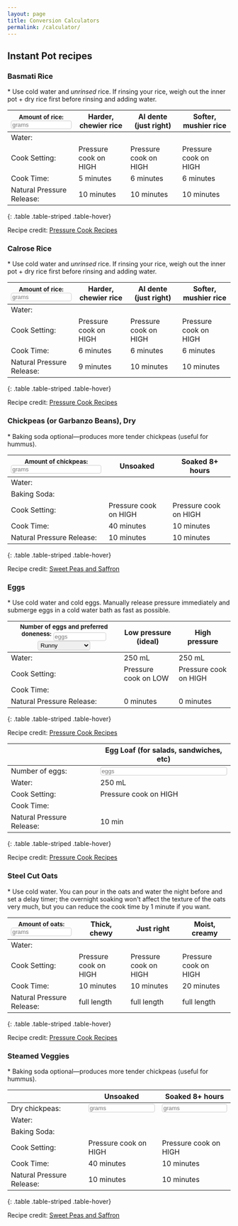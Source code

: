 ```yaml
---
layout: page
title: Conversion Calculators
permalink: /calculator/
---
```

<style>
input[type=text], input[type=number], select {
  width: 100%;
  padding: 1px 2px;
  <!-- margin: 2px 0; -->
  display: inline-block;
  border: 1px solid #ccc;
  border-radius: 4px;
  box-sizing: border-box;
}
</style>

## Instant Pot recipes

### Basmati Rice

\* Use cold water and *unrinsed* rice. If rinsing your rice, weigh out the inner pot + dry rice first before rinsing and adding water.

| <sup>Amount of rice:</sup> <input id="inputBasmati" type="number" placeholder="grams" oninput="BasmatiCalc(this.value)" onchange="BasmatiCalc(this.value)"> | Harder, chewier rice | Al dente (just right) | Softer, mushier rice |
|--|----------------------|-----------------------|----------------------|
| Water: | <span id="outputBasmatiHard"></span> | <span id="outputBasmatiMed"></span> | <span id="outputBasmatiSoft"></span> |
| Cook Setting: | Pressure cook on HIGH | Pressure cook on HIGH | Pressure cook on HIGH |
| Cook Time: | 5 minutes | 6 minutes | 6 minutes |
| Natural Pressure Release: | 10 minutes | 10 minutes | 10 minutes |
{: .table .table-striped .table-hover}

<script>
function BasmatiCalc(valNum) {
  document.getElementById("outputBasmatiHard").innerHTML = Math.round(valNum * 250 / 210) + " mL";
  document.getElementById("outputBasmatiMed").innerHTML = Math.round(valNum * 250 / 210) + " mL";
  document.getElementById("outputBasmatiSoft").innerHTML = Math.round(valNum * 312.5 / 210) + " mL";
}
</script>

Recipe credit: [Pressure Cook Recipes](https://www.pressurecookrecipes.com/instant-pot-basmati-rice/#exp)

### Calrose Rice

\* Use cold water and *unrinsed* rice. If rinsing your rice, weigh out the inner pot + dry rice first before rinsing and adding water.

| <sup>Amount of rice:</sup> <input id="inputCalrose" type="number" placeholder="grams" oninput="CalroseCalc(this.value)" onchange="CalroseCalc(this.value)"> | Harder, chewier rice | Al dente (just right) | Softer, mushier rice |
|--|----------------------|-----------------------|----------------------|
| Water: | <span id="outputWaterHard"></span> | <span id="outputWaterMed"></span> | <span id="outputWaterSoft"></span> |
| Cook Setting: | Pressure cook on HIGH | Pressure cook on HIGH | Pressure cook on HIGH |
| Cook Time: | 6 minutes | 6 minutes | 6 minutes |
| Natural Pressure Release: | 9 minutes | 10 minutes | 10 minutes |
{: .table .table-striped .table-hover}

<script>
function CalroseCalc(valNum) {
  document.getElementById("outputWaterHard").innerHTML = Math.round(valNum * 250 / 235) + " mL";
  document.getElementById("outputWaterMed").innerHTML = Math.round(valNum * 295 / 235) + " mL";
  document.getElementById("outputWaterSoft").innerHTML = Math.round(valNum * 312.5 / 235) + " mL";
}
</script>

Recipe credit: [Pressure Cook Recipes](https://www.pressurecookrecipes.com/instant-pot-calrose-rice/#exp)

### Chickpeas (or Garbanzo Beans), Dry

\* Baking soda optional—produces more tender chickpeas (useful for hummus).

| <sup>Amount of chickpeas:</sup> <input id="inputChickpea" type="number" placeholder="grams" oninput="ChickpeaCalc(this.value)" onchange="ChickpeaCalc(this.value)"> | Unsoaked | Soaked 8+ hours |
|--|----------|-----------------|
| Water: | <span id="outputChickpeaUnsoaked"></span> | <span id="outputChickpeaSoaked"></span> |
| Baking Soda: | <span id="outputChickpeaUnsoaked1"></span> | <span id="outputChickpeaSoaked1"></span> |
| Cook Setting: | Pressure cook on HIGH | Pressure cook on HIGH |
| Cook Time: | 40 minutes | 10 minutes |
| Natural Pressure Release: | 10 minutes | 10 minutes |
{: .table .table-striped .table-hover}

<script>
function ChickpeaCalc(valNum) {
  document.getElementById("outputChickpeaUnsoaked").innerHTML = Math.round(valNum * 1500 / 454) + " mL";
  document.getElementById("outputChickpeaUnsoaked1").innerHTML = Math.round(valNum * 6 / 454) + " g";
  document.getElementById("outputChickpeaSoaked").innerHTML = Math.round(valNum * 1250 / 454) + " mL";
  document.getElementById("outputChickpeaSoaked1").innerHTML = Math.round(valNum * 6 / 454) + " g";
}
</script>

Recipe credit: [Sweet Peas and Saffron](https://sweetpeasandsaffron.com/instant-pot-chickpeas/)

### Eggs

\* Use cold water and cold eggs. Manually release pressure immediately and submerge eggs in a cold water bath as fast as possible.

| <sup>Number of eggs and preferred doneness:</sup> <input style="width:50%;" id="inputEggNum" type="number" placeholder="eggs" oninput="EggCalc()" onchange="EggCalc()"> <select style="width:50%;" id="inputEggOpt" oninput="EggCalc()" onchange="EggCalc()"><option value="1">Runny</option><option value="2">Soft</option><option value="3">Hard</option></select> | Low pressure (ideal) | High pressure |
|--------|--------|--------|
| Water: | 250 mL | 250 mL |
| Cook Setting: | Pressure cook on LOW | Pressure cook on HIGH |
| Cook Time: | <span id="outputEggLP"></span> | <span id="outputEggHP"></span> |
| Natural Pressure Release: | 0 minutes | 0 minutes |
{: .table .table-striped .table-hover}

<script>
function EggCalc() {
  var valNum = document.getElementById("inputEggNum").value;
  var valOpt = document.getElementById("inputEggOpt").value;
  if (valOpt == 1) {
    if (valNum == 1 || valNum == 2 || valNum == 3) {
      document.getElementById("outputEggLP").innerHTML = "5 minutes"
    } else if (valNum == 4 || valNum == 5) {
      document.getElementById("outputEggLP").innerHTML = "4 minutes"
    } else if (valNum == 6 || valNum == 7) {
      document.getElementById("outputEggLP").innerHTML = "3 minutes"
    } else if (valNum >= 8) {
      document.getElementById("outputEggLP").innerHTML = "2 minutes (have not tested with 8 or more eggs)"
    } else {
      document.getElementById("outputEggLP").innerHTML = ""
    }
  } else if (valOpt == 2) {
    if (valNum == 1 || valNum == 2 || valNum == 3) {
      document.getElementById("outputEggLP").innerHTML = "6 minutes"
    } else if (valNum == 4 || valNum == 5) {
      document.getElementById("outputEggLP").innerHTML = "5 minutes"
    } else if (valNum == 6 || valNum == 7) {
      document.getElementById("outputEggLP").innerHTML = "4 minutes"
    } else if (valNum >= 8) {
      document.getElementById("outputEggLP").innerHTML = "3 minutes (have not tested with 8 or more eggs)"
    } else {
      document.getElementById("outputEggLP").innerHTML = ""
    }
  } else if (valOpt == 3) {
    if (valNum == 1 || valNum == 2) {
      document.getElementById("outputEggLP").innerHTML = "13 minutes"
    } else if (valNum == 3) {
      document.getElementById("outputEggLP").innerHTML = "12 minutes"
    } else if (valNum == 4) {
      document.getElementById("outputEggLP").innerHTML = "11 minutes"
    } else if (valNum == 5) {
      document.getElementById("outputEggLP").innerHTML = "10 minutes"
    } else if (valNum == 6) {
      document.getElementById("outputEggLP").innerHTML = "9 minutes"
    } else if (valNum == 7) {
      document.getElementById("outputEggLP").innerHTML = "8 minutes"
    } else if (valNum >= 8) {
      document.getElementById("outputEggLP").innerHTML = "7 minutes (have not tested with 8 or more eggs)"
    } else {
      document.getElementById("outputEggLP").innerHTML = ""
    }
  } else {
    document.getElementById("outputEggLP").innerHTML = ""
  }

  if (valOpt == 1) {
    if (valNum == 1 || valNum == 2 || valNum == 3) {
      document.getElementById("outputEggHP").innerHTML = "3 minutes"
    } else if (valNum == 4 || valNum == 5) {
      document.getElementById("outputEggHP").innerHTML = "2 minutes"
    } else if (valNum >= 6) {
      document.getElementById("outputEggHP").innerHTML = "1 minute (have not tested with 6 or more eggs)"
    } else {
      document.getElementById("outputEggHP").innerHTML = ""
    }
  } else if (valOpt == 2) {
    if (valNum == 1 || valNum == 2 || valNum == 3) {
      document.getElementById("outputEggHP").innerHTML = "4 minutes"
    } else if (valNum == 4 || valNum == 5) {
      document.getElementById("outputEggHP").innerHTML = "3 minutes"
    } else if (valNum == 6 || valNum == 7) {
      document.getElementById("outputEggHP").innerHTML = "3 minutes"
    } else if (valNum >= 8) {
      document.getElementById("outputEggHP").innerHTML = "2 minutes (have not tested with 8 or more eggs)"
    } else {
      document.getElementById("outputEggHP").innerHTML = ""
    }
  } else if (valOpt == 3) {
    if (valNum == 1 || valNum == 2) {
      document.getElementById("outputEggHP").innerHTML = "8 minutes"
    } else if (valNum == 3) {
      document.getElementById("outputEggHP").innerHTML = "7 minutes"
    } else if (valNum == 4) {
      document.getElementById("outputEggHP").innerHTML = "7 minutes"
    } else if (valNum == 5) {
      document.getElementById("outputEggHP").innerHTML = "6 minutes"
    } else if (valNum == 6) {
      document.getElementById("outputEggHP").innerHTML = "6 minutes"
    } else if (valNum == 7) {
      document.getElementById("outputEggHP").innerHTML = "5 minutes"
    } else if (valNum >= 8) {
      document.getElementById("outputEggHP").innerHTML = "5 minutes (have not tested with 8 or more eggs)"
    } else {
      document.getElementById("outputEggHP").innerHTML = ""
    }
  } else {
    document.getElementById("outputEggHP").innerHTML = ""
  }
}
</script>

Recipe credit: [Pressure Cook Recipes](https://www.pressurecookrecipes.com/pressure-cooker-soft-hard-boiled-eggs/)

|  | Egg Loaf (for salads, sandwiches, etc) |
|--|----------------------------------------|
| Number of eggs: | <input id="inputEggLoaf" type="number" placeholder="eggs" oninput="EggLoafCalc(this.value)" onchange="EggLoafCalc(this.value)"> |
| Water: | 250 mL |
| Cook Setting: | Pressure cook on HIGH |
| Cook Time: | <span id="outputEggLoaf"></span> |
| Natural Pressure Release: | 10 min |
{: .table .table-striped .table-hover}

<script>
function EggLoafCalc(valNum) {
  document.getElementById("outputEggLoaf").innerHTML = Math.round(1 + 5 * Math.log10(valNum)) + " minutes";
}
</script>

Recipe credit: [Pressure Cook Recipes](https://www.pressurecookrecipes.com/instant-pot-kathy-egg-loaf/)

### Steel Cut Oats

\* Use cold water. You can pour in the oats and water the night before and set a delay timer; the overnight soaking won't affect the texture of the oats very much, but you can reduce the cook time by 1 minute if you want.

| <sup>Amount of oats:</sup> <input id="inputSCOat" type="number" placeholder="grams" oninput="SCOatCalc(this.value)" onchange="SCOatCalc(this.value)"> | Thick, chewy | Just right | Moist, creamy |
|--|----------------------|-----------------------|----------------------|
| Water: | <span id="outputSCOatHard"></span> | <span id="outputSCOatMed"></span> | <span id="outputSCOatSoft"></span> |
| Cook Setting: | Pressure cook on HIGH | Pressure cook on HIGH | Pressure cook on HIGH |
| Cook Time: | 10 minutes | 10 minutes | 20 minutes |
| Natural Pressure Release: | full length | full length | full length |
{: .table .table-striped .table-hover}

<script>
function SCOatCalc(valNum) {
  document.getElementById("outputSCOatHard").innerHTML = Math.round(valNum * 250 / 80) + " mL";
  document.getElementById("outputSCOatMed").innerHTML = Math.round(valNum * 312.5 / 80) + " mL";
  document.getElementById("outputSCOatSoft").innerHTML = Math.round(valNum * 312.5 / 80) + " mL";
}
</script>

Recipe credit: [Pressure Cook Recipes](https://www.pressurecookrecipes.com/instant-pot-steel-cut-oats/)

### Steamed Veggies

\* Baking soda optional—produces more tender chickpeas (useful for hummus).

|  | Unsoaked | Soaked 8+ hours |
|--|----------|-----------------|
| Dry chickpeas: | <input id="inputChickpea" type="number" placeholder="grams" oninput="ChickpeaUnsoaked(this.value)" onchange="ChickpeaUnsoaked(this.value)"> | <input id="inputChickpea" type="number" placeholder="grams" oninput="ChickpeaSoaked(this.value)" onchange="ChickpeaSoaked(this.value)"> |
| Water: | <span id="outputChickpeaUnsoaked"></span> | <span id="outputChickpeaSoaked"></span> |
| Baking Soda: | <span id="outputChickpeaUnsoaked1"></span> | <span id="outputChickpeaSoaked1"></span> |
| Cook Setting: | Pressure cook on HIGH | Pressure cook on HIGH |
| Cook Time: | 40 minutes | 10 minutes |
| Natural Pressure Release: | 10 minutes | 10 minutes |
{: .table .table-striped .table-hover}

<script>
function ChickpeaUnsoaked(valNum) {
  document.getElementById("outputChickpeaUnsoaked").innerHTML = Math.round(valNum * 1500 / 454) + " mL";
  document.getElementById("outputChickpeaUnsoaked1").innerHTML = Math.round(valNum * 6 / 454) + " g";
}
</script>

<script>
function ChickpeaSoaked(valNum) {
  document.getElementById("outputChickpeaSoaked").innerHTML = Math.round(valNum * 1250 / 454) + " mL";
  document.getElementById("outputChickpeaSoaked1").innerHTML = Math.round(valNum * 6 / 454) + " g";
}
</script>

Recipe credit: [Sweet Peas and Saffron](https://sweetpeasandsaffron.com/instant-pot-chickpeas/)
